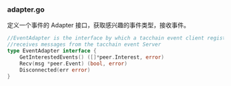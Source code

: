 ### adapter.go

定义一个事件的 Adapter 接口，获取感兴趣的事件类型，接收事件。

```go
//EventAdapter is the interface by which a tacchain event client registers interested events and
//receives messages from the tacchain event Server
type EventAdapter interface {
	GetInterestedEvents() ([]*peer.Interest, error)
	Recv(msg *peer.Event) (bool, error)
	Disconnected(err error)
}
```